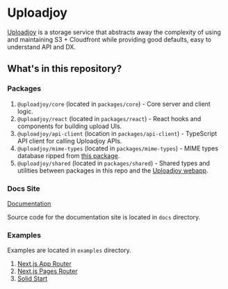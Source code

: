 # Uploadjoy

[Uploadjoy](https://uploadjoy.com) is a storage service that abstracts away the complexity of using and maintaining
S3 + Cloudfront while providing good defaults, easy to understand API and DX.

## What's in this repository?

### Packages

1. `@uploadjoy/core` (located in `packages/core`) - Core server and client logic.
2. `@uploadjoy/react` (located in `packages/react`) - React hooks and components for building upload UIs.
3. `@uploadjoy/api-client` (location in `packages/api-client`) - TypeScript API client for calling Uploadjoy APIs.
4. `@uploadjoy/mime-types` (located in `packages/mime-types`) - MIME types database ripped from [this package](https://github.com/jshttp/mime-types).
5. `@uploadjoy/shared` (located in `packages/shared`) - Shared types and utilities between packages in this repo and the [Uploadjoy webapp](https://uploadjoy.com).

### Docs Site

[Documentation](https://docs.uploadjoy.com)

Source code for the documentation site is located in `docs` directory.

### Examples

Examples are located in `examples` directory.

1. [Next.js App Router](https://github.com/Uploadjoy/uploadjoy/tree/main/examples/appdir)
2. [Next.js Pages Router](https://github.com/Uploadjoy/uploadjoy/tree/main/examples/pagedir)
3. [Solid Start](https://github.com/Uploadjoy/uploadjoy/tree/main/examples/solidstart)
